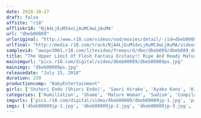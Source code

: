 ```yaml
---
date: 2018-10-27
draft: false
affsite: "r18"
afflinkr18: "NjA4LjEuMS4xLjAuMC4wLjAuMA"
url: "dbeb00089"
urloriginal: "http://www.r18.com/videos/vod/movies/detail/-/id=dbeb00089"
urlfinal: "http://media.r18.com/track/NjA4LjEuMS4xLjAuMC4wLjAuMA/videos/vod/movies/detail/-/id=dbeb00089"
samplevid: "awspv3001.r18.com/litevideo/freepv/d/dbe/dbeb089/dbeb089_dmb_w.mp4"
title: "The Upper Limit Of Flesh Fantasy Ecstasy!! Ripe And Ready Mature Woman Bodies Writhe And Moan In This Hellscape Of Rape And Shame The Baby Entertainment GOLD BEST"
mainimgurl: "pics.r18.com/digital/video/dbeb00089/dbeb00089ps.jpg"
mainimgs: "dbeb00089ps.jpg"
releasedate: "July 15, 2018"
duration: 239
productioncomp: "BabyEntertainment"
girls: ['Shihori Endo (Shiori Endo)', 'Saori Hirako', 'Ayako Kano', 'Kimika Ichijo', 'Shoko Nakamura', 'Ayumi Shinoda', 'Minako Kirishima', 'Nozomi Mikimoto', 'Chie Aoi', 'Itsuki Ayuhara']
categories: ['Humiliation', 'Shame', 'Mature Woman', 'Sadism', 'Compilation', 'Hi-Def']
imgurls: ['pics.r18.com/digital/video/dbeb00089/dbeb00089jp-1.jpg', 'pics.r18.com/digital/video/dbeb00089/dbeb00089jp-2.jpg', 'pics.r18.com/digital/video/dbeb00089/dbeb00089jp-3.jpg', 'pics.r18.com/digital/video/dbeb00089/dbeb00089jp-4.jpg', 'pics.r18.com/digital/video/dbeb00089/dbeb00089jp-5.jpg', 'pics.r18.com/digital/video/dbeb00089/dbeb00089jp-6.jpg', 'pics.r18.com/digital/video/dbeb00089/dbeb00089jp-7.jpg', 'pics.r18.com/digital/video/dbeb00089/dbeb00089jp-8.jpg', 'pics.r18.com/digital/video/dbeb00089/dbeb00089jp-9.jpg', 'pics.r18.com/digital/video/dbeb00089/dbeb00089jp-10.jpg', 'pics.r18.com/digital/video/dbeb00089/dbeb00089jp-11.jpg', 'pics.r18.com/digital/video/dbeb00089/dbeb00089jp-12.jpg', 'pics.r18.com/digital/video/dbeb00089/dbeb00089jp-13.jpg', 'pics.r18.com/digital/video/dbeb00089/dbeb00089jp-14.jpg', 'pics.r18.com/digital/video/dbeb00089/dbeb00089jp-15.jpg', 'pics.r18.com/digital/video/dbeb00089/dbeb00089jp-16.jpg', 'pics.r18.com/digital/video/dbeb00089/dbeb00089jp-17.jpg', 'pics.r18.com/digital/video/dbeb00089/dbeb00089jp-18.jpg', 'pics.r18.com/digital/video/dbeb00089/dbeb00089jp-19.jpg', 'pics.r18.com/digital/video/dbeb00089/dbeb00089jp-20.jpg']
imgs: ['dbeb00089jp-1.jpg', 'dbeb00089jp-2.jpg', 'dbeb00089jp-3.jpg', 'dbeb00089jp-4.jpg', 'dbeb00089jp-5.jpg', 'dbeb00089jp-6.jpg', 'dbeb00089jp-7.jpg', 'dbeb00089jp-8.jpg', 'dbeb00089jp-9.jpg', 'dbeb00089jp-10.jpg', 'dbeb00089jp-11.jpg', 'dbeb00089jp-12.jpg', 'dbeb00089jp-13.jpg', 'dbeb00089jp-14.jpg', 'dbeb00089jp-15.jpg', 'dbeb00089jp-16.jpg', 'dbeb00089jp-17.jpg', 'dbeb00089jp-18.jpg', 'dbeb00089jp-19.jpg', 'dbeb00089jp-20.jpg']
---
```

